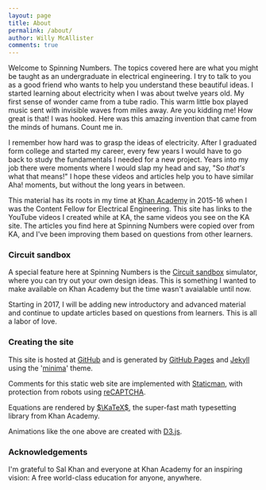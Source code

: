 ```yaml
---
layout: page
title: About
permalink: /about/
author: Willy McAllister
comments: true
---
```


Welcome to Spinning Numbers. The topics covered here are what you might be taught as an undergraduate in electrical engineering. I try to talk to you as a good friend who wants to help you understand these beautiful ideas. I started learning about electricity when I was about twelve years old. My first sense of wonder came from a tube radio. This warm little box played music sent with invisible waves from miles away. Are you kidding me! How great is that! I was hooked. Here was this amazing invention that came from the minds of humans. Count me in.

I remember how hard was to grasp the ideas of electricity. After I graduated form college and started my career, every few years I would have to go back to study the fundamentals I needed for a new project. Years into my job there were moments where I would slap my head and say, "So *that's* what that means!" I hope these videos and articles help you to have similar Aha! moments, but without the long years in between.

This material has its roots in my time at [Khan Academy](https://www.khanacademy.org/science/electrical-engineering) in 2015-16 when I was the Content Fellow for Electrical Engineering. This site has links to the YouTube videos I created while at KA, the same videos you see on the KA site. The articles you find here at Spinning Numbers were copied over from KA, and I've been improving them based on questions from other learners.

### Circuit sandbox
A special feature here at Spinning Numbers is the [Circuit sandbox](/a/circuit-sandbox.html) simulator, where you can try out your own design ideas. This is something I wanted to make available on Khan Academy but the time wasn't avaialable until now. 

Starting in 2017, I will be adding new introductory and advanced material and continue to update articles based on questions from learners. This is all a labor of love. 

### Creating the site

This site is hosted at [GitHub](https://github.com/willymcallister) and is generated by [GitHub Pages](https://pages.github.com/) and [Jekyll](https://jekyllrb.com/) using the '[minima](https://github.com/jekyll/minima)' theme. 

Comments for this static web site are implemented with [Staticman](https://staticman.net/), with protection from robots using [reCAPTCHA](https://www.google.com/recaptcha/intro/).  

Equations are rendered by [$\KaTeX$](https://khan.github.io/KaTeX/), the super-fast math typesetting library from Khan Academy. 

Animations like the one above are created with [D3.js](http://d3js.org).

### Acknowledgements

I'm grateful to Sal Khan and everyone at Khan Academy for an inspiring vision: A free world-class education for anyone, anywhere.


